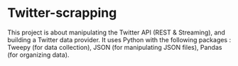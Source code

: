# Twitter-scrapping

This project is about manipulating the Twitter API (REST & Streaming), and building a Twitter data provider.
It uses Python with the following packages : Tweepy (for data collection), JSON (for manipulating JSON files), Pandas (for organizing data).

